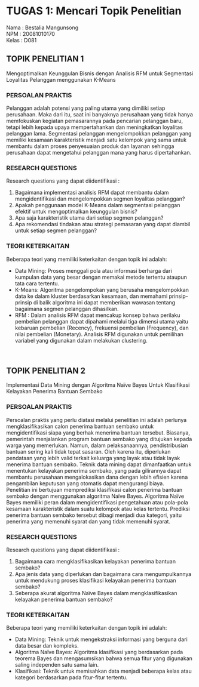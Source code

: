 # TUGAS 1: Mencari Topik Penelitian
Nama : Bestalia Mangunsong <br>
NPM : 20081010170 <br>
Kelas : D081 <br>

## TOPIK PENELITIAN 1
Mengoptimalkan Keunggulan Bisnis dengan Analisis RFM untuk Segmentasi Loyalitas Pelanggan menggunakan K-Means

### PERSOALAN PRAKTIS
Pelanggan adalah potensi yang paling utama yang dimiliki setiap perusahaan. Maka dari itu, saat ini banyaknya perusahaan yang tidak hanya memfokuskan kegiatan pemasarannya pada pencarian pelanggan baru, tetapi lebih kepada upaya mempertahankan dan meningkatkan loyalitas pelanggan lama. Segmentasi pelanggan mengelompokkan pelanggan yang memiliki kesamaan karakteristik menjadi satu kelompok yang sama untuk membantu dalam proses penyesuaian produk dan layanan sehingga perusahaan dapat mengetahui pelanggan mana yang harus dipertahankan.

### RESEARCH QUESTIONS
Research questions yang dapat diidentifikasi :
1. Bagaimana implementasi analisis RFM dapat membantu dalam mengidentifikasi dan mengelompokkan segmen loyalitas pelanggan?
2. Apakah penggunaan model K-Means dalam segmentasi pelanggan efektif untuk mengoptimalkan keunggulan bisnis?
3. Apa saja karakteristik utama dari setiap segmen pelanggan?
4. Apa rekomendasi tindakan atau strategi pemasaran yang dapat diambil untuk setiap segmen pelanggan?

### TEORI KETERKAITAN
Beberapa teori yang memiliki keterkaitan dengan topik ini adalah:
- Data Mining: Proses menggali pola atau informasi berharga dari kumpulan data yang besar dengan memakai metode tertentu ataupun tata cara tertentu.
- K-Means: Algoritma pengelompokan yang berusaha mengelompokkan data ke dalam kluster berdasarkan kesamaan, dan memahami prinsip-prinsip di balik algoritma ini dapat memberikan wawasan tentang bagaimana segmen pelanggan dihasilkan.
- RFM : Dalam analisis RFM dapat mencakup konsep bahwa perilaku pembelian pelanggan dapat dipahami melalui tiga dimensi utama yaitu kebaruan pembelian (Recency), frekuensi pembelian (Frequency), dan nilai pembelian (Monetary). Analisis RFM digunakan untuk pemilihan variabel yang digunakan dalam melakukan clustering. 

<br>

## TOPIK PENELITIAN 2
Implementasi Data Mining dengan Algoritma Naïve Bayes Untuk Klasifikasi Kelayakan Penerima Bantuan Sembako

### PERSOALAN PRAKTIS
Persoalan praktis yang perlu diatasi melalui penelitian ini adalah perlunya mengklasifikasikan calon penerima bantuan sembako untuk mengidentifikasi siapa yang berhak menerima bantuan tersebut. Biasanya, pemerintah menjalankan program bantuan sembako yang ditujukan kepada warga yang memerlukan. Namun, dalam pelaksanaannya, pendistribusian bantuan sering kali tidak tepat sasaran. Oleh karena itu, diperlukan pendataan yang lebih valid terkait keluarga yang layak atau tidak layak menerima bantuan sembako. Teknik data mining dapat dimanfaatkan untuk menentukan kelayakan penerima sembako, yang pada gilirannya dapat membantu perusahaan mengalokasikan dana dengan lebih efisien karena pengambilan keputusan yang otomatis dapat mengurangi biaya. <br>
Penelitian ini bertujuan memprediksi klasifikasi calon penerima bantuan sembako dengan menggunakan algoritma Naïve Bayes. Algoritma Naïve Bayes memiliki peran dalam mengidentifikasi pengetahuan atau pola-pola kesamaan karakteristik dalam suatu kelompok atau kelas tertentu. Prediksi penerima bantuan sembako tersebut dibagi menjadi dua kategori, yaitu penerima yang memenuhi syarat dan yang tidak memenuhi syarat.

### RESEARCH QUESTIONS
Research questions yang dapat diidentifikasi :
1. Bagaimana cara mengklasifikasikan kelayakan penerima bantuan sembako?
2. Apa jenis data yang diperlukan dan bagaimana cara mengumpulkannya untuk mendukung proses klasifikasi kelayakan penerima bantuan sembako?
3. Seberapa akurat algoritma Naïve Bayes dalam mengklasifikasikan kelayakan penerima bantuan sembako?

### TEORI KETERKAITAN
Beberapa teori yang memiliki keterkaitan dengan topik ini adalah:
- Data Mining: Teknik untuk mengekstraksi informasi yang berguna dari data besar dan kompleks.
- Algoritma Naïve Bayes: Algoritma klasifikasi yang berdasarkan pada teorema Bayes dan mengasumsikan bahwa semua fitur yang digunakan saling independen satu sama lain.
- Klasifikasi: Teknik untuk memisahkan data menjadi beberapa kelas atau kategori berdasarkan pada fitur-fitur tertentu.
